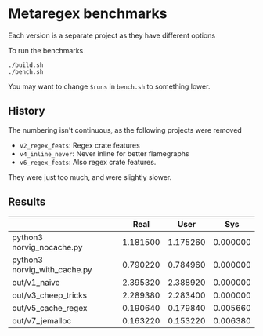 # Metaregex benchmarks

Each version is a separate project as they have different options

To run the benchmarks
```
./build.sh
./bench.sh
```
You may want to change `$runs` in `bench.sh` to something lower.

## History
The numbering isn't continuous, as the following projects were removed

- `v2_regex_feats`: Regex crate features
- `v4_inline_never`: Never inline for better flamegraphs
- `v6_regex_feats`: Also regex crate features.

They were just too much, and were slightly slower.


## Results

|  | Real | User | Sys |
|--|------|------|-----|
| python3 norvig_nocache.py | 1.181500 | 1.175260 | 0.000000 |
| python3 norvig_with_cache.py | 0.790220 | 0.784960 | 0.000000 |
| out/v1_naive | 2.395320 | 2.388920 | 0.000000 |
| out/v3_cheep_tricks | 2.289380 | 2.283400 | 0.000000 |
| out/v5_cache_regex | 0.190640 | 0.179840 | 0.005660 |
| out/v7_jemalloc | 0.163220 | 0.153220 | 0.006380 |

